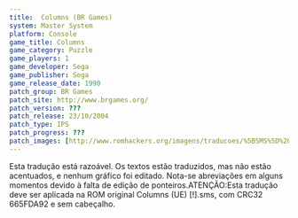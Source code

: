 ```yaml
---
title:  Columns (BR Games)
system: Master System
platform: Console
game_title: Columns
game_category: Puzzle
game_players: 1
game_developer: Sega
game_publisher: Sega
game_release_date: 1990
patch_group: BR Games
patch_site: http://www.brgames.org/
patch_version: ???
patch_release: 23/10/2004
patch_type: IPS
patch_progress: ???
patch_images: [http://www.romhackers.org/imagens/traducoes/%5BSMS%5D%20Columns%20-%20BR%20Games%20-%201.png,http://www.romhackers.org/imagens/traducoes/%5BSMS%5D%20Columns%20-%20BR%20Games%20-%202.png,http://www.romhackers.org/imagens/traducoes/%5BSMS%5D%20Columns%20-%20BR%20Games%20-%203.png]
---
```

Esta tradução está razoável. Os textos estão traduzidos, mas não estão acentuados, e nenhum gráfico foi editado. Nota-se abreviações em alguns momentos devido à falta de edição de ponteiros.ATENÇÃO:Esta tradução deve ser aplicada na ROM original Columns (UE) [!].sms, com CRC32 665FDA92 e sem cabeçalho.
